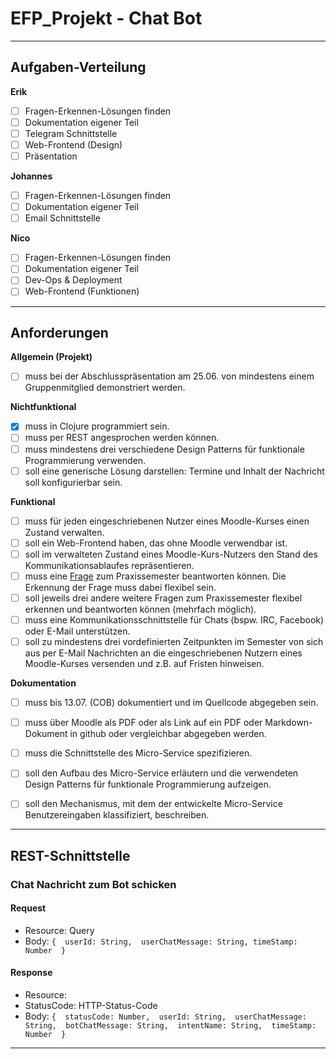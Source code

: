 # EFP_Projekt - Chat Bot

---

## Aufgaben-Verteilung

__Erik__
- [ ] Fragen-Erkennen-Lösungen finden
- [ ] Dokumentation eigener Teil
- [ ] Telegram Schnittstelle
- [ ] Web-Frontend (Design)
- [ ] Präsentation

__Johannes__
- [ ] Fragen-Erkennen-Lösungen finden
- [ ] Dokumentation eigener Teil
- [ ] Email Schnittstelle

__Nico__
- [ ] Fragen-Erkennen-Lösungen finden
- [ ] Dokumentation eigener Teil
- [ ] Dev-Ops & Deployment
- [ ] Web-Frontend (Funktionen)

---

## Anforderungen

__Allgemein (Projekt)__
- [ ] muss bei der Abschlusspräsentation am 25.06. von mindestens einem Gruppenmitglied demonstriert werden.

__Nichtfunktional__
- [x] muss in Clojure programmiert sein.
- [ ] muss per REST angesprochen werden können.
- [ ] muss mindestens drei verschiedene Design Patterns für funktionale Programmierung verwenden.
- [ ] soll eine generische Lösung darstellen: Termine und Inhalt der Nachricht soll konfigurierbar sein.

__Funktional__
- [ ] muss für jeden eingeschriebenen Nutzer eines Moodle-Kurses einen Zustand verwalten.
- [ ] soll ein Web-Frontend haben, das ohne Moodle verwendbar ist.
- [ ] soll im verwalteten Zustand eines Moodle-Kurs-Nutzers den Stand des Kommunikationsablaufes repräsentieren.
- [ ] muss eine [Frage](https://jonathan.sv.hs-mannheim.de/mediawiki/index.php/Praxissemester_FAQ) zum Praxissemester beantworten können. Die Erkennung der Frage muss dabei flexibel sein.
- [ ] soll jeweils drei andere weitere Fragen zum Praxissemester flexibel erkennen und beantworten können (mehrfach möglich).
- [ ] muss eine Kommunikationsschnittstelle für Chats (bspw. IRC, Facebook) oder E-Mail unterstützen.
- [ ] soll zu mindestens drei vordefinierten Zeitpunkten im Semester von sich aus per E-Mail Nachrichten an die eingeschriebenen Nutzern eines Moodle-Kurses versenden und z.B. auf Fristen hinweisen.

__Dokumentation__
- [ ] muss bis 13.07. (COB) dokumentiert und im Quellcode abgegeben sein.

- [ ] muss über Moodle als PDF oder als Link auf ein PDF oder Markdown-Dokument in github oder vergleichbar abgegeben werden.
- [ ] muss die Schnittstelle des Micro-Service spezifizieren.
- [ ] soll den Aufbau des Micro-Service erläutern und die verwendeten Design Patterns für funktionale Programmierung aufzeigen.
- [ ] soll den Mechanismus, mit dem der entwickelte Micro-Service Benutzereingaben klassifiziert, beschreiben.

---

## REST-Schnittstelle

### Chat Nachricht zum Bot schicken

#### Request
- Resource: Query
- Body: 
	`{ 
		userId: String, 
		userChatMessage: String,
		timeStamp: Number 
	}`

#### Response
- Resource:
- StatusCode: HTTP-Status-Code
- Body: 
	`{ 
		statusCode: Number, 
		userId: String, 
		userChatMessage: String, 
		botChatMessage: String, 
		intentName: String, 
		timeStamp: Number 
	}`

---